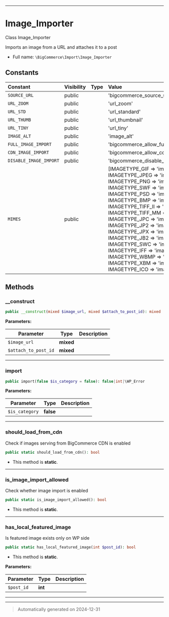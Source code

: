 ***

# Image_Importer

Class Image_Importer

Imports an image from a URL and attaches it to a post

* Full name: `\BigCommerce\Import\Image_Importer`


## Constants

| Constant | Visibility | Type | Value |
|:---------|:-----------|:-----|:------|
|`SOURCE_URL`|public| |&#039;bigcommerce_source_url&#039;|
|`URL_ZOOM`|public| |&#039;url_zoom&#039;|
|`URL_STD`|public| |&#039;url_standard&#039;|
|`URL_THUMB`|public| |&#039;url_thumbnail&#039;|
|`URL_TINY`|public| |&#039;url_tiny&#039;|
|`IMAGE_ALT`|public| |&#039;image_alt&#039;|
|`FULL_IMAGE_IMPORT`|public| |&#039;bigcommerce_allow_full_image_import&#039;|
|`CDN_IMAGE_IMPORT`|public| |&#039;bigcommerce_allow_cdn_image_import&#039;|
|`DISABLE_IMAGE_IMPORT`|public| |&#039;bigcommerce_disable_image_import&#039;|
|`MIMES`|public| |[IMAGETYPE_GIF =&gt; &#039;image/gif&#039;, IMAGETYPE_JPEG =&gt; &#039;image/jpg&#039;, IMAGETYPE_PNG =&gt; &#039;image/png&#039;, IMAGETYPE_SWF =&gt; &#039;image/swf&#039;, IMAGETYPE_PSD =&gt; &#039;image/psd&#039;, IMAGETYPE_BMP =&gt; &#039;image/bmp&#039;, IMAGETYPE_TIFF_II =&gt; &#039;image/tiff&#039;, IMAGETYPE_TIFF_MM =&gt; &#039;image/tiff&#039;, IMAGETYPE_JPC =&gt; &#039;image/jpc&#039;, IMAGETYPE_JP2 =&gt; &#039;image/jp2&#039;, IMAGETYPE_JPX =&gt; &#039;image/jpx&#039;, IMAGETYPE_JB2 =&gt; &#039;image/jb2&#039;, IMAGETYPE_SWC =&gt; &#039;image/swc&#039;, IMAGETYPE_IFF =&gt; &#039;image/iff&#039;, IMAGETYPE_WBMP =&gt; &#039;image/wbmp&#039;, IMAGETYPE_XBM =&gt; &#039;image/xbm&#039;, IMAGETYPE_ICO =&gt; &#039;image/ico&#039;]|


## Methods


### __construct



```php
public __construct(mixed $image_url, mixed $attach_to_post_id): mixed
```








**Parameters:**

| Parameter | Type | Description |
|-----------|------|-------------|
| `$image_url` | **mixed** |  |
| `$attach_to_post_id` | **mixed** |  |





***

### import



```php
public import(false $is_category = false): false|int|\WP_Error
```








**Parameters:**

| Parameter | Type | Description |
|-----------|------|-------------|
| `$is_category` | **false** |  |





***

### should_load_from_cdn

Check if images serving from BigCommerce CDN is enabled

```php
public static should_load_from_cdn(): bool
```



* This method is **static**.








***

### is_image_import_allowed

Check whether image import is enabled

```php
public static is_image_import_allowed(): bool
```



* This method is **static**.








***

### has_local_featured_image

Is featured image exists only on WP side

```php
public static has_local_featured_image(int $post_id): bool
```



* This method is **static**.




**Parameters:**

| Parameter | Type | Description |
|-----------|------|-------------|
| `$post_id` | **int** |  |





***


***
> Automatically generated on 2024-12-31
